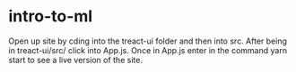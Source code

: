 # intro-to-ml

Open up site by cding into the treact-ui folder and then into src. 
After being in treact-ui/src/ click into App.js.
Once in App.js enter in the command yarn start to see a live version of the site. 
